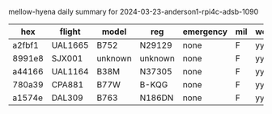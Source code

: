 mellow-hyena daily summary for 2024-03-23-anderson1-rpi4c-adsb-1090

|hex|flight|model|reg|emergency|mil|weirdo|
|--|--|--|--|--|--|--|
|a2fbf1|UAL1665|B752|N29129|none|F|yyy|
|8991e8|SJX001|unknown|unknown|none|F|yyy|
|a44166|UAL1164|B38M|N37305|none|F|yyy|
|780a39|CPA881|B77W|B-KQG|none|F|yyy|
|a1574e|DAL309|B763|N186DN|none|F|yyy|
